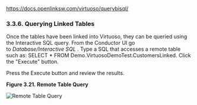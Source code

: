 https://docs.openlinksw.com/virtuoso/querybisql/
### 3.3.6. Querying Linked Tables

Once the tables have been linked into Virtuoso, they can be queried using the Interactive SQL query. From the Conductor UI go to _Database/Interactive SQL_ . Type a SQL that accesses a remote table such as: SELECT * FROM Demo.VirtuosoDemoTest.CustomersLinked. Click the "Execute" button.

Press the Execute button and review the results.

**Figure 3.21. Remote Table Query**

![Remote Table Query](https://docs.openlinksw.com/virtuoso/querybisql/images/rmtdsnqry.png)